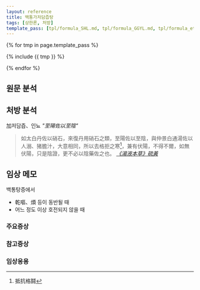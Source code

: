 ```yaml
---
layout: reference
title: 백통가저담즙탕
tags: [상한론, 처방]
template_pass: [tpl/formula_SHL.md, tpl/formula_GGYL.md, tpl/formula_etc.md]
---
```



{% for tmp in page.template_pass %}

{% include {{ tmp }} %}

{% endfor %}

## 원문 분석



## 처방 분석

加저담즙、인뇨 _"至陽佐以至陰"_

> 如太白丹佐以硝石，來復丹用硝石之類，至陽佐以至陰，與仲景白通湯佐以人溺、猪膽汁，大意相同，所以去格拒之寒[^1]，兼有伏陽，不得不爾，如無伏陽，只是陰證，更不必以陰藥佐之也。  _[《湯液本草》硫黃]()_



## 임상 메모

백통탕증에서
* 乾嘔、煩 등이 동반될 때
* 어느 정도 이상 호전되지 않을 때

### 주요증상

### 참고증상

### 임상응용




[^1]: 抵抗格鬪
